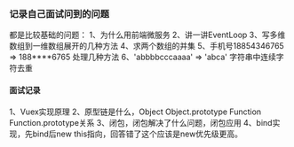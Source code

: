 ### 记录自己面试问到的问题
都是比较基础的问题：
1、为什么用前端微服务
2、讲一讲EventLoop
3、写多维数组到一维数组展开的几种方法
4、求两个数组的并集
5、手机号18854346765 => 188****6765 处理几种方法
6、'abbbbcccaaaa' => 'abca' 字符串中连续字符去重

#### 面试记录
1、Vuex实现原理
2、原型链是什么，Object Object.prototype Function Function.prototype关系
3、闭包，闭包解决了什么问题，闭包应用
4、bind实现，先bind后new this指向，回答错了这个应该是new优先级更高。